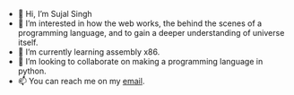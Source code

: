 - 👋 Hi, I’m Sujal Singh
- 👀 I’m interested in how the web works, the behind the scenes of a programming language, and to gain a deeper understanding of universe itself.
- 🌱 I’m currently learning assembly x86.
- 💞️ I’m looking to collaborate on making a programming language in python.
- 📫 You can reach me on my [email](mailto:email.sujalsingh@gmail.com).

<!---
sujaldev/sujaldev is a ✨ special ✨ repository because its `README.md` (this file) appears on your GitHub profile.
You can click the Preview link to take a look at your changes.
--->
